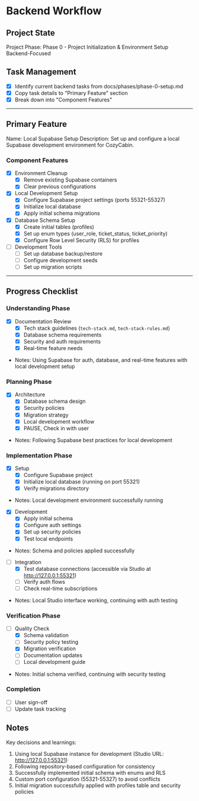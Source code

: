 # Backend Workflow

## Project State
Project Phase: Phase 0 - Project Initialization & Environment Setup
Backend-Focused

## Task Management
- [x] Identify current backend tasks from docs/phases/phase-0-setup.md
- [x] Copy task details to "Primary Feature" section
- [x] Break down into "Component Features"

---

## Primary Feature
Name: Local Supabase Setup
Description: Set up and configure a local Supabase development environment for CozyCabin.

### Component Features
- [x] Environment Cleanup
  - [x] Remove existing Supabase containers
  - [x] Clear previous configurations
- [x] Local Development Setup
  - [x] Configure Supabase project settings (ports 55321-55327)
  - [x] Initialize local database
  - [x] Apply initial schema migrations
- [x] Database Schema Setup
  - [x] Create initial tables (profiles)
  - [x] Set up enum types (user_role, ticket_status, ticket_priority)
  - [x] Configure Row Level Security (RLS) for profiles
- [ ] Development Tools
  - [ ] Set up database backup/restore
  - [ ] Configure development seeds
  - [ ] Set up migration scripts

---

## Progress Checklist

### Understanding Phase
- [x] Documentation Review
    - [x] Tech stack guidelines (`tech-stack.md`, `tech-stack-rules.md`)
    - [x] Database schema requirements
    - [x] Security and auth requirements
    - [x] Real-time feature needs
- Notes: Using Supabase for auth, database, and real-time features with local development setup

### Planning Phase
- [x] Architecture
    - [x] Database schema design
    - [x] Security policies
    - [x] Migration strategy
    - [x] Local development workflow
    - [x] PAUSE, Check in with user
- Notes: Following Supabase best practices for local development

### Implementation Phase
- [x] Setup
    - [x] Configure Supabase project
    - [x] Initialize local database (running on port 55321)
    - [x] Verify migrations directory
- Notes: Local development environment successfully running

- [x] Development
    - [x] Apply initial schema
    - [x] Configure auth settings
    - [x] Set up security policies
    - [x] Test local endpoints
- Notes: Schema and policies applied successfully

- [ ] Integration
    - [x] Test database connections (accessible via Studio at http://127.0.0.1:55321)
    - [ ] Verify auth flows
    - [ ] Check real-time subscriptions
- Notes: Local Studio interface working, continuing with auth testing

### Verification Phase
- [ ] Quality Check
    - [x] Schema validation
    - [ ] Security policy testing
    - [x] Migration verification
    - [ ] Documentation updates
    - [ ] Local development guide
- Notes: Initial schema verified, continuing with security testing

### Completion
- [ ] User sign-off
- [ ] Update task tracking

## Notes
Key decisions and learnings:
1. Using local Supabase instance for development (Studio URL: http://127.0.0.1:55321)
2. Following repository-based configuration for consistency
3. Successfully implemented initial schema with enums and RLS
4. Custom port configuration (55321-55327) to avoid conflicts
5. Initial migration successfully applied with profiles table and security policies
